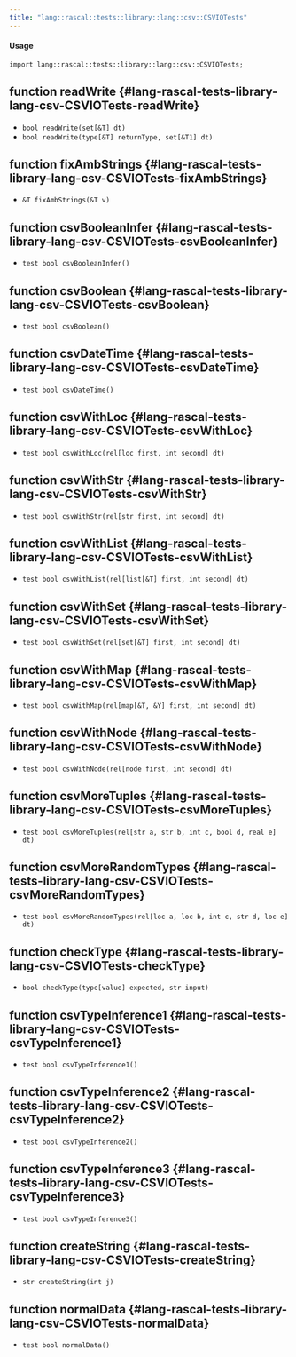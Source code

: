 ```yaml
---
title: "lang::rascal::tests::library::lang::csv::CSVIOTests"
---
```


#### Usage

`import lang::rascal::tests::library::lang::csv::CSVIOTests;`


## function readWrite {#lang-rascal-tests-library-lang-csv-CSVIOTests-readWrite}

* ``bool readWrite(set[&T] dt)``
* ``bool readWrite(type[&T] returnType, set[&T1] dt)``

## function fixAmbStrings {#lang-rascal-tests-library-lang-csv-CSVIOTests-fixAmbStrings}

* ``&T fixAmbStrings(&T v)``

## function csvBooleanInfer {#lang-rascal-tests-library-lang-csv-CSVIOTests-csvBooleanInfer}

* ``test bool csvBooleanInfer()``

## function csvBoolean {#lang-rascal-tests-library-lang-csv-CSVIOTests-csvBoolean}

* ``test bool csvBoolean()``

## function csvDateTime {#lang-rascal-tests-library-lang-csv-CSVIOTests-csvDateTime}

* ``test bool csvDateTime()``

## function csvWithLoc {#lang-rascal-tests-library-lang-csv-CSVIOTests-csvWithLoc}

* ``test bool csvWithLoc(rel[loc first, int second] dt)``

## function csvWithStr {#lang-rascal-tests-library-lang-csv-CSVIOTests-csvWithStr}

* ``test bool csvWithStr(rel[str first, int second] dt)``

## function csvWithList {#lang-rascal-tests-library-lang-csv-CSVIOTests-csvWithList}

* ``test bool csvWithList(rel[list[&T] first, int second] dt)``

## function csvWithSet {#lang-rascal-tests-library-lang-csv-CSVIOTests-csvWithSet}

* ``test bool csvWithSet(rel[set[&T] first, int second] dt)``

## function csvWithMap {#lang-rascal-tests-library-lang-csv-CSVIOTests-csvWithMap}

* ``test bool csvWithMap(rel[map[&T, &Y] first, int second] dt)``

## function csvWithNode {#lang-rascal-tests-library-lang-csv-CSVIOTests-csvWithNode}

* ``test bool csvWithNode(rel[node first, int second] dt)``

## function csvMoreTuples {#lang-rascal-tests-library-lang-csv-CSVIOTests-csvMoreTuples}

* ``test bool csvMoreTuples(rel[str a, str b, int c, bool d, real e] dt)``

## function csvMoreRandomTypes {#lang-rascal-tests-library-lang-csv-CSVIOTests-csvMoreRandomTypes}

* ``test bool csvMoreRandomTypes(rel[loc a, loc b, int c, str d, loc e] dt)``

## function checkType {#lang-rascal-tests-library-lang-csv-CSVIOTests-checkType}

* ``bool checkType(type[value] expected, str input)``

## function csvTypeInference1 {#lang-rascal-tests-library-lang-csv-CSVIOTests-csvTypeInference1}

* ``test bool csvTypeInference1()``

## function csvTypeInference2 {#lang-rascal-tests-library-lang-csv-CSVIOTests-csvTypeInference2}

* ``test bool csvTypeInference2()``

## function csvTypeInference3 {#lang-rascal-tests-library-lang-csv-CSVIOTests-csvTypeInference3}

* ``test bool csvTypeInference3()``

## function createString {#lang-rascal-tests-library-lang-csv-CSVIOTests-createString}

* ``str createString(int j)``

## function normalData {#lang-rascal-tests-library-lang-csv-CSVIOTests-normalData}

* ``test bool normalData()``

